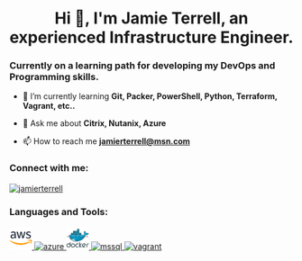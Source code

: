 <h1 align="center">Hi 👋, I'm Jamie Terrell, an experienced Infrastructure Engineer.</h1>
<h3 align="left">Currently on a learning path for developing my DevOps and Programming skills.</h3>

- 🌱 I’m currently learning **Git, Packer, PowerShell, Python, Terraform, Vagrant, etc..**

- 💬 Ask me about **Citrix, Nutanix, Azure**

- 📫 How to reach me **jamierterrell@msn.com**

<h3 align="left">Connect with me:</h3>
<p align="left">
<a href="https://linkedin.com/in/jamierterrell" target="blank"><img align="center" src="https://raw.githubusercontent.com/rahuldkjain/github-profile-readme-generator/master/src/images/icons/Social/linked-in-alt.svg" alt="jamierterrell" height="30" width="40" /></a>
</p>

<h3 align="left">Languages and Tools:</h3>
<p align="left"> <a href="https://aws.amazon.com" target="_blank" rel="noreferrer"> <img src="https://raw.githubusercontent.com/devicons/devicon/master/icons/amazonwebservices/amazonwebservices-original-wordmark.svg" alt="aws" width="40" height="40"/> </a> <a href="https://azure.microsoft.com/en-in/" target="_blank" rel="noreferrer"> <img src="https://www.vectorlogo.zone/logos/microsoft_azure/microsoft_azure-icon.svg" alt="azure" width="40" height="40"/> </a> <a href="https://www.docker.com/" target="_blank" rel="noreferrer"> <img src="https://raw.githubusercontent.com/devicons/devicon/master/icons/docker/docker-original-wordmark.svg" alt="docker" width="40" height="40"/> </a> <a href="https://www.microsoft.com/en-us/sql-server" target="_blank" rel="noreferrer"> <img src="https://www.svgrepo.com/show/303229/microsoft-sql-server-logo.svg" alt="mssql" width="40" height="40"/> </a> <a href="https://www.vagrantup.com/" target="_blank" rel="noreferrer"> <img src="https://www.vectorlogo.zone/logos/vagrantup/vagrantup-icon.svg" alt="vagrant" width="40" height="40"/> </a> </p>


<!---
jamierterrell/jamierterrell is a ✨ special ✨ repository because its `README.md` (this file) appears on your GitHub profile.
You can click the Preview link to take a look at your changes.
--->
